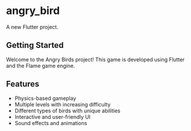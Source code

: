 # angry_bird


A new Flutter project.


## Getting Started


Welcome to the Angry Birds  project! This game is developed using Flutter and the Flame game engine. 


## Features


- Physics-based gameplay
- Multiple levels with increasing difficulty
- Different types of birds with unique abilities
- Interactive and user-friendly UI
- Sound effects and animations



 
 

